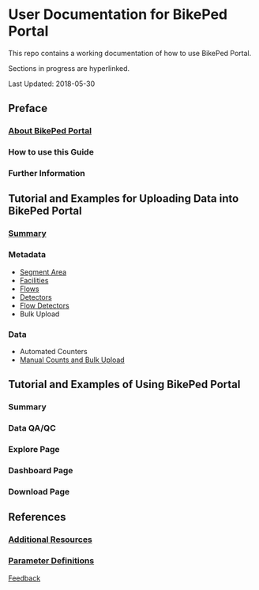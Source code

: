 # User Documentation for BikePed Portal

This repo contains a working documentation of how to use BikePed Portal.

Sections in progress are hyperlinked.

Last Updated: 2018-05-30

## Preface

### [About BikePed Portal](https://github.com/PSUTrec/documentation/blob/master/documents/About.md)

### How to use this Guide

### Further Information

## Tutorial and Examples for Uploading Data into BikePed Portal

### [Summary](https://github.com/PSUTrec/documentation/blob/master/documents/tutorial-examples-summary.md)

### Metadata
* [Segment Area](https://github.com/PSUTrec/documentation/blob/master/documents/Segment-Areas.md)
* [Facilities](https://github.com/PSUTrec/documentation/blob/master/documents/Facilities.md)
* [Flows](https://github.com/PSUTrec/documentation/blob/master/documents/Flows.md)
* [Detectors](https://github.com/PSUTrec/documentation/blob/master/documents/Detectors.md)
* [Flow Detectors](https://github.com/PSUTrec/documentation/blob/master/documents/Flow-Detector.md)
* Bulk Upload

### Data
* Automated Counters
* [Manual Counts and Bulk Upload](https://github.com/PSUTrec/documentation/blob/master/documents/Data.md)

## Tutorial and Examples of Using BikePed Portal
### Summary
### Data QA/QC
### Explore Page
### Dashboard Page
### Download Page

## References
### [Additional Resources](https://github.com/PSUTrec/documentation/blob/master/documents/Additional-Resources.md)
### [Parameter Definitions](https://github.com/PSUTrec/documentation/blob/master/documents/paramenter-definitions.md)  

[Feedback](https://github.com/PSUTrec/documentation/issues)
